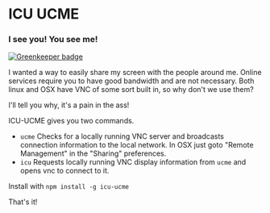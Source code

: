 # ICU UCME
### I see you! You see me!

[![Greenkeeper badge](https://badges.greenkeeper.io/reconbot/icu-ucme.svg)](https://greenkeeper.io/)

I wanted a way to easily share my screen with the people around me. Online services require you to have good bandwidth and are not necessary. Both linux and OSX have VNC of some sort built in, so why don't we use them?

I'll tell you why, it's a pain in the ass!

ICU-UCME gives you two commands.
 - `ucme` Checks for a locally running VNC server and broadcasts connection information to the local network. In OSX just goto "Remote Management" in the "Sharing" preferences.
 - `icu` Requests locally running VNC display information from `ucme` and opens vnc to connect to it.

Install with `npm install -g icu-ucme`

That's it!